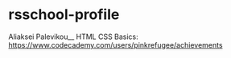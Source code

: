 # rsschool-profile
Aliaksei Palevikou__
HTML CSS Basics: https://www.codecademy.com/users/pinkrefugee/achievements
